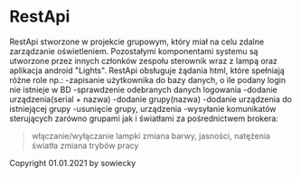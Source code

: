 # RestApi
RestApi stworzone w projekcie grupowym, który miał na celu zdalne zarządzanie oświetleniem. Pozostałymi komponentami systemu są utworzone przez innych członków zespołu sterownik wraz z lampą oraz aplikacja android "Lights". RestApi obsługuje żądania html, które spełniają różne role np.:
-zapisanie użytkownika do bazy danych, o ile podany login nie istnieje w BD
-sprawdzenie odebranych danych logowania
-dodanie urządzenia(serial + nazwa)
-dodanie grupy(nazwa)
-dodanie urządzenia do istniejącej grupy
-usunięcie grupy, urządzenia
-wysyłanie komunikatów sterujących zarówno grupami jak i światłami za pośrednictwem brokera:
  >włączanie/wyłączanie lampki
  >zmiana barwy, jasności, natężenia światła
  >zmiana trybów pracy

Copyright 01.01.2021 by sowiecky
